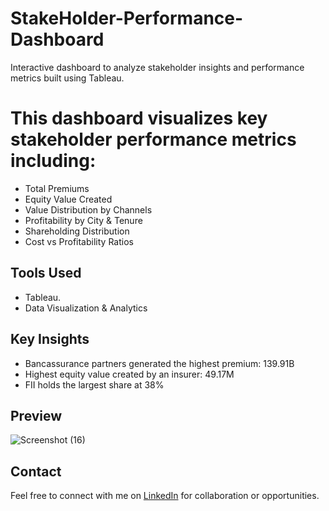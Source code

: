 # StakeHolder-Performance-Dashboard
Interactive dashboard to analyze stakeholder insights and performance metrics built using Tableau.


# This dashboard visualizes key stakeholder performance metrics including:
- Total Premiums
- Equity Value Created
- Value Distribution by Channels
- Profitability by City & Tenure
- Shareholding Distribution
- Cost vs Profitability Ratios


## Tools Used
- Tableau.
- Data Visualization & Analytics


## Key Insights
- Bancassurance partners generated the highest premium: 139.91B
- Highest equity value created by an insurer: 49.17M
- FII holds the largest share at 38%


## Preview
![Screenshot (16)](https://github.com/user-attachments/assets/157309cd-a764-4b45-8391-bea9f9a96270)


## Contact
Feel free to connect with me on [LinkedIn](https://www.linkedin.com/in/chandan-shakya-0580a0209/) for collaboration or opportunities.
